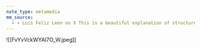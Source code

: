 ```yaml
---
note_type: metamedia
mm_source:
  - - Luis Feliz Leon on X This is a beautiful explanation of structure-based vs. self-selecting organizing. It’s an important difference to understand if you want to build power and win.  X.md
---
```


![[FvYvVckWYAI7O_W.jpeg]]


